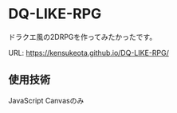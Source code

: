 # DQ-LIKE-RPG
ドラクエ風の2DRPGを作ってみたかったです。

URL: https://kensukeota.github.io/DQ-LIKE-RPG/

## 使用技術
JavaScript Canvasのみ

